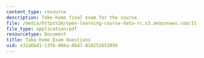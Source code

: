 ```yaml
---
content_type: resource
description: Take-home final exam for the course.
file: /media/https%3A/open-learning-course-data-rc.s3.amazonaws.com/11-958-getting-things-implemented-strategy-people-performance-and-leadership-january-iap-2009/e32a6bd113fbd66a0b47818252652056_questions.pdf
file_type: application/pdf
resourcetype: Document
title: Take-home Exam Questions
uid: e32a6bd1-13fb-d66a-0b47-818252652056
---
```

